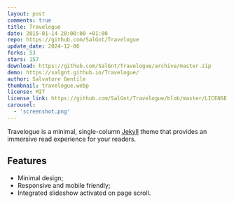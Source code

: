 ```yaml
---
layout: post
comments: true
title: Travelogue
date: 2015-01-14 20:00:00 +01:00
repo: https://github.com/SalGnt/Travelogue
update_date: 2024-12-06
forks: 53
stars: 157
download: https://github.com/SalGnt/Travelogue/archive/master.zip
demo: https://salgnt.github.io/Travelogue/
author: Salvatore Gentile
thumbnail: travelogue.webp
license: MIT
license_link: https://github.com/SalGnt/Travelogue/blob/master/LICENSE
carousel:
  - 'screenshot.png'
---
```


Travelogue is a minimal, single-column [Jekyll](https://jekyllrb.com/) theme that provides an immersive read experience for your readers.

## Features

* Minimal design;
* Responsive and mobile friendly;
* Integrated slideshow activated on page scroll.
